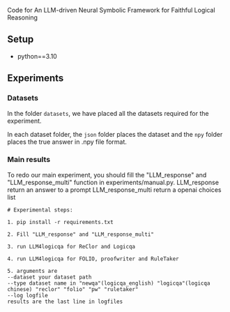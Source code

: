 Code for An LLM-driven Neural Symbolic Framework for Faithful Logical Reasoning

## Setup
* python==3.10


## Experiments
### Datasets
In the folder ``datasets``, we have placed all the datasets required for the experiment.

In each dataset folder, the ``json`` folder places the dataset and the ``npy`` folder places the true answer in .npy file format.


### Main results
To redo our main experiment, you should fill the "LLM_response" and "LLM_response_multi" function in experiments/manual.py. 
LLM_response return an answer to a prompt
LLM_response_multi return a openai choices list


```
# Experimental steps:

1. pip install -r requirements.txt

2. Fill "LLM_response" and "LLM_response_multi"

3. run LLM4logicqa for ReClor and Logicqa

4. run LLM4logicqa for FOLIO, proofwriter and RuleTaker

5. arguments are 
--dataset your dataset path
--type dataset name in "newqa"(logicqa_english) "logicqa"(logicqa chinese) "reclor" "folio" "pw" "ruletaker"
--log logfile
results are the last line in logfiles
```